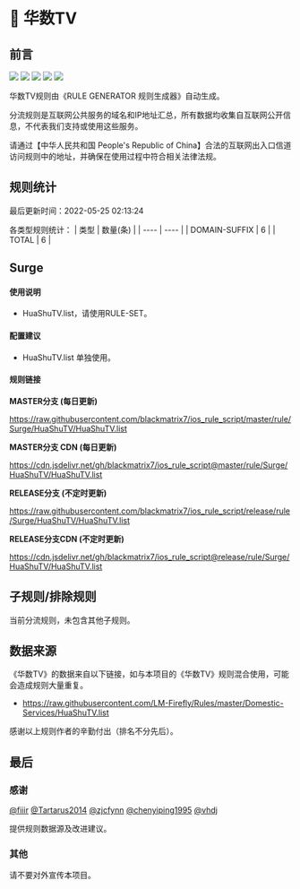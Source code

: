# 🧸 华数TV

## 前言

![](https://shields.io/badge/-移除重复规则-ff69b4) ![](https://shields.io/badge/-DOMAIN与DOMAIN--SUFFIX合并-green) ![](https://shields.io/badge/-DOMAIN--SUFFIX间合并-critical) ![](https://shields.io/badge/-DOMAIN--SUFFIX与DOMAIN--KEYWORD合并-blue) ![](https://shields.io/badge/-IP--CIDR(6)合并-blueviolet) 

华数TV规则由《RULE GENERATOR 规则生成器》自动生成。

分流规则是互联网公共服务的域名和IP地址汇总，所有数据均收集自互联网公开信息，不代表我们支持或使用这些服务。

请通过【中华人民共和国 People's Republic of China】合法的互联网出入口信道访问规则中的地址，并确保在使用过程中符合相关法律法规。

## 规则统计

最后更新时间：2022-05-25 02:13:24

各类型规则统计：
| 类型 | 数量(条)  | 
| ---- | ----  |
| DOMAIN-SUFFIX | 6  | 
| TOTAL | 6  | 


## Surge 

#### 使用说明
- HuaShuTV.list，请使用RULE-SET。

#### 配置建议
- HuaShuTV.list 单独使用。

#### 规则链接
**MASTER分支 (每日更新)**

https://raw.githubusercontent.com/blackmatrix7/ios_rule_script/master/rule/Surge/HuaShuTV/HuaShuTV.list

**MASTER分支 CDN (每日更新)**

https://cdn.jsdelivr.net/gh/blackmatrix7/ios_rule_script@master/rule/Surge/HuaShuTV/HuaShuTV.list

**RELEASE分支 (不定时更新)**

https://raw.githubusercontent.com/blackmatrix7/ios_rule_script/release/rule/Surge/HuaShuTV/HuaShuTV.list

**RELEASE分支CDN (不定时更新)**

https://cdn.jsdelivr.net/gh/blackmatrix7/ios_rule_script@release/rule/Surge/HuaShuTV/HuaShuTV.list

## 子规则/排除规则


当前分流规则，未包含其他子规则。

## 数据来源

《华数TV》的数据来自以下链接，如与本项目的《华数TV》规则混合使用，可能会造成规则大量重复。

- https://raw.githubusercontent.com/LM-Firefly/Rules/master/Domestic-Services/HuaShuTV.list


感谢以上规则作者的辛勤付出（排名不分先后）。

## 最后

### 感谢

[@fiiir](https://github.com/fiiir) [@Tartarus2014](https://github.com/Tartarus2014) [@zjcfynn](https://github.com/zjcfynn) [@chenyiping1995](https://github.com/chenyiping1995) [@vhdj](https://github.com/vhdj)

提供规则数据源及改进建议。

### 其他

请不要对外宣传本项目。